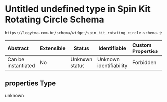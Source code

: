 # Untitled undefined type in Spin Kit Rotating Circle Schema

```txt
https://legytma.com.br/schema/widget/spin_kit_rotating_circle.schema.json#/properties
```




| Abstract            | Extensible | Status         | Identifiable            | Custom Properties | Additional Properties | Access Restrictions | Defined In                                                                                                             |
| :------------------ | ---------- | -------------- | ----------------------- | :---------------- | --------------------- | ------------------- | ---------------------------------------------------------------------------------------------------------------------- |
| Can be instantiated | No         | Unknown status | Unknown identifiability | Forbidden         | Allowed               | none                | [spin_kit_rotating_circle.schema.json\*](../schema/widget/spin_kit_rotating_circle.schema.json) |

## properties Type

unknown

